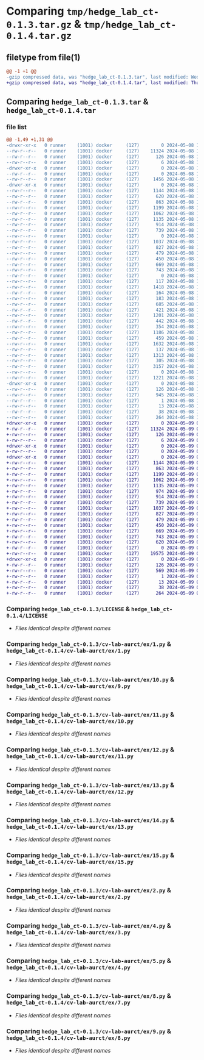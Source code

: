 # Comparing `tmp/hedge_lab_ct-0.1.3.tar.gz` & `tmp/hedge_lab_ct-0.1.4.tar.gz`

## filetype from file(1)

```diff
@@ -1 +1 @@
-gzip compressed data, was "hedge_lab_ct-0.1.3.tar", last modified: Wed May  8 15:57:42 2024, max compression
+gzip compressed data, was "hedge_lab_ct-0.1.4.tar", last modified: Thu May  9 01:13:40 2024, max compression
```

## Comparing `hedge_lab_ct-0.1.3.tar` & `hedge_lab_ct-0.1.4.tar`

### file list

```diff
@@ -1,49 +1,31 @@
-drwxr-xr-x   0 runner    (1001) docker     (127)        0 2024-05-08 15:57:42.973615 hedge_lab_ct-0.1.3/
--rw-r--r--   0 runner    (1001) docker     (127)    11324 2024-05-08 15:57:36.000000 hedge_lab_ct-0.1.3/LICENSE
--rw-r--r--   0 runner    (1001) docker     (127)      126 2024-05-08 15:57:42.969615 hedge_lab_ct-0.1.3/PKG-INFO
--rw-r--r--   0 runner    (1001) docker     (127)        6 2024-05-08 15:57:36.000000 hedge_lab_ct-0.1.3/README.md
-drwxr-xr-x   0 runner    (1001) docker     (127)        0 2024-05-08 15:57:42.965615 hedge_lab_ct-0.1.3/cv-lab-aurct/
--rw-r--r--   0 runner    (1001) docker     (127)        0 2024-05-08 15:57:36.000000 hedge_lab_ct-0.1.3/cv-lab-aurct/__init__.py
--rw-r--r--   0 runner    (1001) docker     (127)     1456 2024-05-08 15:57:36.000000 hedge_lab_ct-0.1.3/cv-lab-aurct/detector.py
-drwxr-xr-x   0 runner    (1001) docker     (127)        0 2024-05-08 15:57:42.969615 hedge_lab_ct-0.1.3/cv-lab-aurct/ex/
--rw-r--r--   0 runner    (1001) docker     (127)     1144 2024-05-08 15:57:36.000000 hedge_lab_ct-0.1.3/cv-lab-aurct/ex/1.py
--rw-r--r--   0 runner    (1001) docker     (127)      620 2024-05-08 15:57:36.000000 hedge_lab_ct-0.1.3/cv-lab-aurct/ex/10.py
--rw-r--r--   0 runner    (1001) docker     (127)      863 2024-05-08 15:57:36.000000 hedge_lab_ct-0.1.3/cv-lab-aurct/ex/11.py
--rw-r--r--   0 runner    (1001) docker     (127)     1199 2024-05-08 15:57:36.000000 hedge_lab_ct-0.1.3/cv-lab-aurct/ex/12.py
--rw-r--r--   0 runner    (1001) docker     (127)     1062 2024-05-08 15:57:36.000000 hedge_lab_ct-0.1.3/cv-lab-aurct/ex/13.py
--rw-r--r--   0 runner    (1001) docker     (127)     1135 2024-05-08 15:57:36.000000 hedge_lab_ct-0.1.3/cv-lab-aurct/ex/14.py
--rw-r--r--   0 runner    (1001) docker     (127)      914 2024-05-08 15:57:36.000000 hedge_lab_ct-0.1.3/cv-lab-aurct/ex/15.py
--rw-r--r--   0 runner    (1001) docker     (127)      739 2024-05-08 15:57:36.000000 hedge_lab_ct-0.1.3/cv-lab-aurct/ex/2.py
--rw-r--r--   0 runner    (1001) docker     (127)        0 2024-05-08 15:57:36.000000 hedge_lab_ct-0.1.3/cv-lab-aurct/ex/3.py
--rw-r--r--   0 runner    (1001) docker     (127)     1037 2024-05-08 15:57:36.000000 hedge_lab_ct-0.1.3/cv-lab-aurct/ex/4.py
--rw-r--r--   0 runner    (1001) docker     (127)      827 2024-05-08 15:57:36.000000 hedge_lab_ct-0.1.3/cv-lab-aurct/ex/5.py
--rw-r--r--   0 runner    (1001) docker     (127)      479 2024-05-08 15:57:36.000000 hedge_lab_ct-0.1.3/cv-lab-aurct/ex/6.py
--rw-r--r--   0 runner    (1001) docker     (127)      450 2024-05-08 15:57:36.000000 hedge_lab_ct-0.1.3/cv-lab-aurct/ex/7.py
--rw-r--r--   0 runner    (1001) docker     (127)      669 2024-05-08 15:57:36.000000 hedge_lab_ct-0.1.3/cv-lab-aurct/ex/8.py
--rw-r--r--   0 runner    (1001) docker     (127)      743 2024-05-08 15:57:36.000000 hedge_lab_ct-0.1.3/cv-lab-aurct/ex/9.py
--rw-r--r--   0 runner    (1001) docker     (127)        0 2024-05-08 15:57:36.000000 hedge_lab_ct-0.1.3/cv-lab-aurct/ex/__init__.py
--rw-r--r--   0 runner    (1001) docker     (127)      117 2024-05-08 15:57:36.000000 hedge_lab_ct-0.1.3/cv-lab-aurct/ex1.py
--rw-r--r--   0 runner    (1001) docker     (127)     1418 2024-05-08 15:57:36.000000 hedge_lab_ct-0.1.3/cv-lab-aurct/ex10.py
--rw-r--r--   0 runner    (1001) docker     (127)      164 2024-05-08 15:57:36.000000 hedge_lab_ct-0.1.3/cv-lab-aurct/ex2a.py
--rw-r--r--   0 runner    (1001) docker     (127)      183 2024-05-08 15:57:36.000000 hedge_lab_ct-0.1.3/cv-lab-aurct/ex2b.py
--rw-r--r--   0 runner    (1001) docker     (127)      685 2024-05-08 15:57:36.000000 hedge_lab_ct-0.1.3/cv-lab-aurct/ex2c.py
--rw-r--r--   0 runner    (1001) docker     (127)      421 2024-05-08 15:57:36.000000 hedge_lab_ct-0.1.3/cv-lab-aurct/ex3.py
--rw-r--r--   0 runner    (1001) docker     (127)     1201 2024-05-08 15:57:36.000000 hedge_lab_ct-0.1.3/cv-lab-aurct/ex4.py
--rw-r--r--   0 runner    (1001) docker     (127)      442 2024-05-08 15:57:36.000000 hedge_lab_ct-0.1.3/cv-lab-aurct/ex5a.py
--rw-r--r--   0 runner    (1001) docker     (127)      354 2024-05-08 15:57:36.000000 hedge_lab_ct-0.1.3/cv-lab-aurct/ex5b.py
--rw-r--r--   0 runner    (1001) docker     (127)     1186 2024-05-08 15:57:36.000000 hedge_lab_ct-0.1.3/cv-lab-aurct/ex5c.py
--rw-r--r--   0 runner    (1001) docker     (127)      459 2024-05-08 15:57:36.000000 hedge_lab_ct-0.1.3/cv-lab-aurct/ex6.py
--rw-r--r--   0 runner    (1001) docker     (127)     1632 2024-05-08 15:57:36.000000 hedge_lab_ct-0.1.3/cv-lab-aurct/ex7.py
--rw-r--r--   0 runner    (1001) docker     (127)      137 2024-05-08 15:57:36.000000 hedge_lab_ct-0.1.3/cv-lab-aurct/ex8.py
--rw-r--r--   0 runner    (1001) docker     (127)     1313 2024-05-08 15:57:36.000000 hedge_lab_ct-0.1.3/cv-lab-aurct/ex81.py
--rw-r--r--   0 runner    (1001) docker     (127)      305 2024-05-08 15:57:36.000000 hedge_lab_ct-0.1.3/cv-lab-aurct/ex9.py
--rw-r--r--   0 runner    (1001) docker     (127)     3157 2024-05-08 15:57:36.000000 hedge_lab_ct-0.1.3/cv-lab-aurct/kalman.py
--rw-r--r--   0 runner    (1001) docker     (127)        0 2024-05-08 15:57:36.000000 hedge_lab_ct-0.1.3/cv-lab-aurct/main.py
--rw-r--r--   0 runner    (1001) docker     (127)     1221 2024-05-08 15:57:36.000000 hedge_lab_ct-0.1.3/cv-lab-aurct/tracker.py
-drwxr-xr-x   0 runner    (1001) docker     (127)        0 2024-05-08 15:57:42.969615 hedge_lab_ct-0.1.3/hedge_lab_ct.egg-info/
--rw-r--r--   0 runner    (1001) docker     (127)      126 2024-05-08 15:57:42.000000 hedge_lab_ct-0.1.3/hedge_lab_ct.egg-info/PKG-INFO
--rw-r--r--   0 runner    (1001) docker     (127)      945 2024-05-08 15:57:42.000000 hedge_lab_ct-0.1.3/hedge_lab_ct.egg-info/SOURCES.txt
--rw-r--r--   0 runner    (1001) docker     (127)        1 2024-05-08 15:57:42.000000 hedge_lab_ct-0.1.3/hedge_lab_ct.egg-info/dependency_links.txt
--rw-r--r--   0 runner    (1001) docker     (127)       13 2024-05-08 15:57:42.000000 hedge_lab_ct-0.1.3/hedge_lab_ct.egg-info/top_level.txt
--rw-r--r--   0 runner    (1001) docker     (127)       38 2024-05-08 15:57:42.973615 hedge_lab_ct-0.1.3/setup.cfg
--rw-r--r--   0 runner    (1001) docker     (127)      264 2024-05-08 15:57:36.000000 hedge_lab_ct-0.1.3/setup.py
+drwxr-xr-x   0 runner    (1001) docker     (127)        0 2024-05-09 01:13:40.319169 hedge_lab_ct-0.1.4/
+-rw-r--r--   0 runner    (1001) docker     (127)    11324 2024-05-09 01:13:36.000000 hedge_lab_ct-0.1.4/LICENSE
+-rw-r--r--   0 runner    (1001) docker     (127)      126 2024-05-09 01:13:40.319169 hedge_lab_ct-0.1.4/PKG-INFO
+-rw-r--r--   0 runner    (1001) docker     (127)        6 2024-05-09 01:13:36.000000 hedge_lab_ct-0.1.4/README.md
+drwxr-xr-x   0 runner    (1001) docker     (127)        0 2024-05-09 01:13:40.315169 hedge_lab_ct-0.1.4/cv-lab-aurct/
+-rw-r--r--   0 runner    (1001) docker     (127)        0 2024-05-09 01:13:36.000000 hedge_lab_ct-0.1.4/cv-lab-aurct/__init__.py
+drwxr-xr-x   0 runner    (1001) docker     (127)        0 2024-05-09 01:13:40.319169 hedge_lab_ct-0.1.4/cv-lab-aurct/ex/
+-rw-r--r--   0 runner    (1001) docker     (127)     1144 2024-05-09 01:13:36.000000 hedge_lab_ct-0.1.4/cv-lab-aurct/ex/1.py
+-rw-r--r--   0 runner    (1001) docker     (127)      863 2024-05-09 01:13:36.000000 hedge_lab_ct-0.1.4/cv-lab-aurct/ex/10.py
+-rw-r--r--   0 runner    (1001) docker     (127)     1199 2024-05-09 01:13:36.000000 hedge_lab_ct-0.1.4/cv-lab-aurct/ex/11.py
+-rw-r--r--   0 runner    (1001) docker     (127)     1062 2024-05-09 01:13:36.000000 hedge_lab_ct-0.1.4/cv-lab-aurct/ex/12.py
+-rw-r--r--   0 runner    (1001) docker     (127)     1135 2024-05-09 01:13:36.000000 hedge_lab_ct-0.1.4/cv-lab-aurct/ex/13.py
+-rw-r--r--   0 runner    (1001) docker     (127)      974 2024-05-09 01:13:36.000000 hedge_lab_ct-0.1.4/cv-lab-aurct/ex/14.py
+-rw-r--r--   0 runner    (1001) docker     (127)      914 2024-05-09 01:13:36.000000 hedge_lab_ct-0.1.4/cv-lab-aurct/ex/15.py
+-rw-r--r--   0 runner    (1001) docker     (127)      739 2024-05-09 01:13:36.000000 hedge_lab_ct-0.1.4/cv-lab-aurct/ex/2.py
+-rw-r--r--   0 runner    (1001) docker     (127)     1037 2024-05-09 01:13:36.000000 hedge_lab_ct-0.1.4/cv-lab-aurct/ex/3.py
+-rw-r--r--   0 runner    (1001) docker     (127)      827 2024-05-09 01:13:36.000000 hedge_lab_ct-0.1.4/cv-lab-aurct/ex/4.py
+-rw-r--r--   0 runner    (1001) docker     (127)      479 2024-05-09 01:13:36.000000 hedge_lab_ct-0.1.4/cv-lab-aurct/ex/5.py
+-rw-r--r--   0 runner    (1001) docker     (127)      450 2024-05-09 01:13:36.000000 hedge_lab_ct-0.1.4/cv-lab-aurct/ex/6.py
+-rw-r--r--   0 runner    (1001) docker     (127)      669 2024-05-09 01:13:36.000000 hedge_lab_ct-0.1.4/cv-lab-aurct/ex/7.py
+-rw-r--r--   0 runner    (1001) docker     (127)      743 2024-05-09 01:13:36.000000 hedge_lab_ct-0.1.4/cv-lab-aurct/ex/8.py
+-rw-r--r--   0 runner    (1001) docker     (127)      620 2024-05-09 01:13:36.000000 hedge_lab_ct-0.1.4/cv-lab-aurct/ex/9.py
+-rw-r--r--   0 runner    (1001) docker     (127)        0 2024-05-09 01:13:36.000000 hedge_lab_ct-0.1.4/cv-lab-aurct/ex/__init__.py
+-rw-r--r--   0 runner    (1001) docker     (127)    19575 2024-05-09 01:13:36.000000 hedge_lab_ct-0.1.4/cv-lab-aurct/ex/tesla.py
+drwxr-xr-x   0 runner    (1001) docker     (127)        0 2024-05-09 01:13:40.319169 hedge_lab_ct-0.1.4/hedge_lab_ct.egg-info/
+-rw-r--r--   0 runner    (1001) docker     (127)      126 2024-05-09 01:13:40.000000 hedge_lab_ct-0.1.4/hedge_lab_ct.egg-info/PKG-INFO
+-rw-r--r--   0 runner    (1001) docker     (127)      569 2024-05-09 01:13:40.000000 hedge_lab_ct-0.1.4/hedge_lab_ct.egg-info/SOURCES.txt
+-rw-r--r--   0 runner    (1001) docker     (127)        1 2024-05-09 01:13:40.000000 hedge_lab_ct-0.1.4/hedge_lab_ct.egg-info/dependency_links.txt
+-rw-r--r--   0 runner    (1001) docker     (127)       13 2024-05-09 01:13:40.000000 hedge_lab_ct-0.1.4/hedge_lab_ct.egg-info/top_level.txt
+-rw-r--r--   0 runner    (1001) docker     (127)       38 2024-05-09 01:13:40.319169 hedge_lab_ct-0.1.4/setup.cfg
+-rw-r--r--   0 runner    (1001) docker     (127)      264 2024-05-09 01:13:36.000000 hedge_lab_ct-0.1.4/setup.py
```

### Comparing `hedge_lab_ct-0.1.3/LICENSE` & `hedge_lab_ct-0.1.4/LICENSE`

 * *Files identical despite different names*

### Comparing `hedge_lab_ct-0.1.3/cv-lab-aurct/ex/1.py` & `hedge_lab_ct-0.1.4/cv-lab-aurct/ex/1.py`

 * *Files identical despite different names*

### Comparing `hedge_lab_ct-0.1.3/cv-lab-aurct/ex/10.py` & `hedge_lab_ct-0.1.4/cv-lab-aurct/ex/9.py`

 * *Files identical despite different names*

### Comparing `hedge_lab_ct-0.1.3/cv-lab-aurct/ex/11.py` & `hedge_lab_ct-0.1.4/cv-lab-aurct/ex/10.py`

 * *Files identical despite different names*

### Comparing `hedge_lab_ct-0.1.3/cv-lab-aurct/ex/12.py` & `hedge_lab_ct-0.1.4/cv-lab-aurct/ex/11.py`

 * *Files identical despite different names*

### Comparing `hedge_lab_ct-0.1.3/cv-lab-aurct/ex/13.py` & `hedge_lab_ct-0.1.4/cv-lab-aurct/ex/12.py`

 * *Files identical despite different names*

### Comparing `hedge_lab_ct-0.1.3/cv-lab-aurct/ex/14.py` & `hedge_lab_ct-0.1.4/cv-lab-aurct/ex/13.py`

 * *Files identical despite different names*

### Comparing `hedge_lab_ct-0.1.3/cv-lab-aurct/ex/15.py` & `hedge_lab_ct-0.1.4/cv-lab-aurct/ex/15.py`

 * *Files identical despite different names*

### Comparing `hedge_lab_ct-0.1.3/cv-lab-aurct/ex/2.py` & `hedge_lab_ct-0.1.4/cv-lab-aurct/ex/2.py`

 * *Files identical despite different names*

### Comparing `hedge_lab_ct-0.1.3/cv-lab-aurct/ex/4.py` & `hedge_lab_ct-0.1.4/cv-lab-aurct/ex/3.py`

 * *Files identical despite different names*

### Comparing `hedge_lab_ct-0.1.3/cv-lab-aurct/ex/5.py` & `hedge_lab_ct-0.1.4/cv-lab-aurct/ex/4.py`

 * *Files identical despite different names*

### Comparing `hedge_lab_ct-0.1.3/cv-lab-aurct/ex/8.py` & `hedge_lab_ct-0.1.4/cv-lab-aurct/ex/7.py`

 * *Files identical despite different names*

### Comparing `hedge_lab_ct-0.1.3/cv-lab-aurct/ex/9.py` & `hedge_lab_ct-0.1.4/cv-lab-aurct/ex/8.py`

 * *Files identical despite different names*

